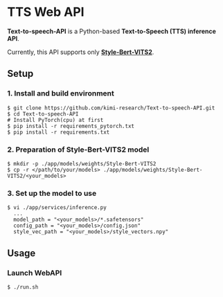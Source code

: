 # TTS Web API

**Text-to-speech-API** is a Python-based **Text-to-Speech (TTS) inference API**.

Currently, this API supports only **[Style-Bert-VITS2](https://github.com/litagin02/Style-Bert-VITS2.git)**.

## Setup

### 1. Install and build environment
```
$ git clone https://github.com/kimi-research/Text-to-speech-API.git
$ cd Text-to-speech-API
# Install PyTorch(cpu) at first
$ pip install -r requirements_pytorch.txt
$ pip install -r requirements.txt
```
### 2. Preparation of Style-Bert-VITS2 model
```
$ mkdir -p ./app/models/weights/Style-Bert-VITS2
$ cp -r </path/to/your/models> ./app/models/weights/Style-Bert-VITS2/<your_models>
```
### 3. Set up the model to use
```
$ vi ./app/services/inference.py
  ...
  model_path = "<your_models>/*.safetensors"
  config_path = "<your_models>/config.json"
  style_vec_path = "<your_models>/style_vectors.npy"
```
## Usage
### Launch WebAPI
```
$ ./run.sh
```
